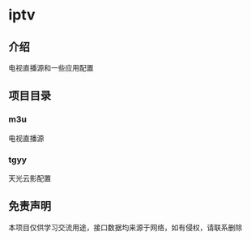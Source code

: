 # iptv

## 介绍
电视直播源和一些应用配置

## 项目目录
### m3u
电视直播源
### tgyy
天光云影配置

## 免责声明

本项目仅供学习交流用途，接口数据均来源于网络，如有侵权，请联系删除
